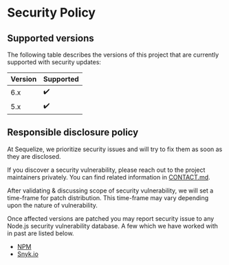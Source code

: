 # Security Policy

## Supported versions

The following table describes the versions of this project that are currently supported with security updates:

| Version | Supported          |
| ------- | ------------------ | 
| 6.x   | :heavy_check_mark:   |
| 5.x   | :heavy_check_mark:   |

## Responsible disclosure policy

At Sequelize, we prioritize security issues and will try to fix them as soon as they are disclosed.

If you discover a security vulnerability, please reach out to the project maintainers privately. You can find related information in [CONTACT.md](./CONTACT.md).

After validating & discussing scope of security vulnerability, we will set a time-frame for patch distribution. This time-frame may vary depending upon the nature of vulnerability.

Once affected versions are patched you may report security issue to any Node.js security vulnerability database. A few which we have worked with in past are listed below.

- [NPM](https://www.npmjs.com/advisories/report)
- [Snyk.io](https://snyk.io/vulnerability-disclosure)
